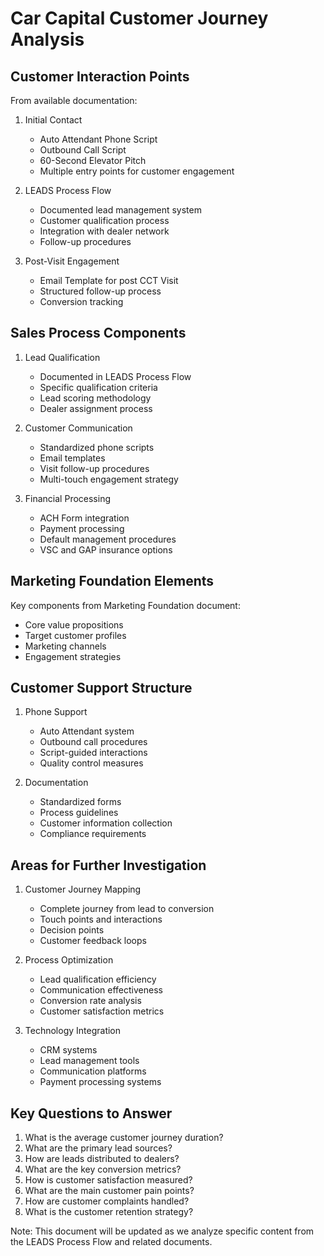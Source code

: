 # Car Capital Customer Journey Analysis

## Customer Interaction Points
From available documentation:

1. Initial Contact
   - Auto Attendant Phone Script
   - Outbound Call Script
   - 60-Second Elevator Pitch
   - Multiple entry points for customer engagement

2. LEADS Process Flow
   - Documented lead management system
   - Customer qualification process
   - Integration with dealer network
   - Follow-up procedures

3. Post-Visit Engagement
   - Email Template for post CCT Visit
   - Structured follow-up process
   - Conversion tracking

## Sales Process Components

1. Lead Qualification
   - Documented in LEADS Process Flow
   - Specific qualification criteria
   - Lead scoring methodology
   - Dealer assignment process

2. Customer Communication
   - Standardized phone scripts
   - Email templates
   - Visit follow-up procedures
   - Multi-touch engagement strategy

3. Financial Processing
   - ACH Form integration
   - Payment processing
   - Default management procedures
   - VSC and GAP insurance options

## Marketing Foundation Elements

Key components from Marketing Foundation document:
- Core value propositions
- Target customer profiles
- Marketing channels
- Engagement strategies

## Customer Support Structure

1. Phone Support
   - Auto Attendant system
   - Outbound call procedures
   - Script-guided interactions
   - Quality control measures

2. Documentation
   - Standardized forms
   - Process guidelines
   - Customer information collection
   - Compliance requirements

## Areas for Further Investigation

1. Customer Journey Mapping
   - Complete journey from lead to conversion
   - Touch points and interactions
   - Decision points
   - Customer feedback loops

2. Process Optimization
   - Lead qualification efficiency
   - Communication effectiveness
   - Conversion rate analysis
   - Customer satisfaction metrics

3. Technology Integration
   - CRM systems
   - Lead management tools
   - Communication platforms
   - Payment processing systems

## Key Questions to Answer

1. What is the average customer journey duration?
2. What are the primary lead sources?
3. How are leads distributed to dealers?
4. What are the key conversion metrics?
5. How is customer satisfaction measured?
6. What are the main customer pain points?
7. How are customer complaints handled?
8. What is the customer retention strategy?

Note: This document will be updated as we analyze specific content from the LEADS Process Flow and related documents.
